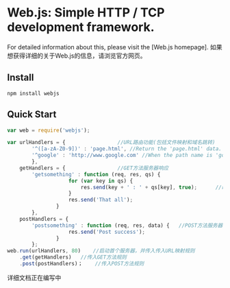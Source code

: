 # Web.js: Simple HTTP / TCP development framework. #
For detailed information about this, please visit the [Web.js homepage].
如果想获得详细的关于Web.js的信息，请浏览官方网页。

## Install ##

```
npm install webjs
```

## Quick Start ##
```javascript
var web = require('webjs');

var urlHandlers = {					//URL路由功能(包括文件映射和域名跳转)
		'^([a-zA-Z0-9])' : 'page.html', //Return the 'page.html' data. 返回 'page.html' 的数据。(支持正则表达式)
		'^google' : 'http://www.google.com' //When the path name is 'google', the browser will redirect to Google homepage.  当访问/google时，浏览器自动跳转到Google首页。
		},
    getHandlers = {					//GET方法服务器响应
		'getsomething' : function (req, res, qs) {
					for (var key in qs) {
						res.send(key + ' : ' + qs[key], true);		//res.send 方法接受两个参数，第一个是需要传输的数据，第二个是确定是否保持通讯不中断，以供继续传输。
					}
					res.send('That all');
				}
		},
    postHandlers = {
		'postsomething' : function (req, res, data) {	//POST方法服务器响应
					res.send('Post success');
				}
		};
web.run(urlHandlers, 80)	//启动首个服务器，并传入传入URL映射规则
	.get(getHandlers)	//传入GET方法规则
	.post(postHandlers)；	//传入POST方法规则
```



详细文档正在编写中